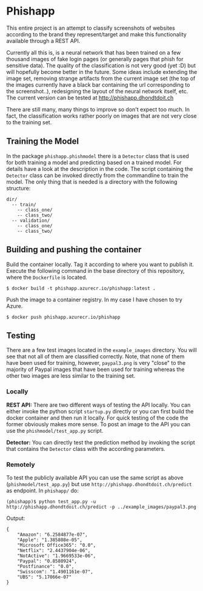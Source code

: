 # Phishapp

This entire project is an attempt to classify screenshots of websites according to the brand they
represent/target and make this functionality available through a REST API. 

Currently all this is, is a neural network that has been trained on a few thousand
images of fake login pages (or generally pages that phish for sensitive data). The quality of the
classification is not very good (yet :D) but will hopefully become better in the future. Some ideas
include extending the image set, removing strange artifacts from the current image set (the top of
the images currently have a black bar containing the url corresponding to the screenshot..),
redesigning the layout of the neural network itself, etc. The current version can be tested at
http://phishapp.dhondtdoit.ch 

There are still many, many things to improve so don't expect too much. In fact, the classification
works rather poorly on images that are not very close to the training set.

## Training the Model

In the package `phishapp.phishmodel` there is a `Detector` class that is used for both training
a model and predicting based on a trained model. For details have a look at the description in
the code. The script containing the `Detector` class can be invoked directly from the commandline
to train the model. The only thing that is needed is a directory with the following structure:
```
dir/
  -- train/
    -- class_one/
    -- class_two/
  -- validation/
    -- class_one/
    -- class_two/
```


## Building and pushing the container
Build the container locally. Tag it according to where you want to publish it. Execute
the following command in the base directory of this repository, where the `Dockerfile` is
located.
```
$ docker build -t phishapp.azurecr.io/phishapp:latest .
```
Push the image to a container registry. In my case I have chosen to try Azure.
```
$ docker push phishapp.azurecr.io/phishapp
```

## Testing
There are a few test images located in the `example_images` directory. You will see that not all
of them are classified correctly. Note, that none of them have been used for training, however, 
`paypal3.png` is very "close" to the majority of Paypal images that have been used for training
whereas the other two images are less similar to the training set.
### Locally
**REST API:**
There are two different ways of testing the API locally. You can either invoke the python script
`startup.py` directly or you can first build the docker container and then run it locally. For
quick testing of the code the former obviously makes more sense. To post an image to the API
you can use the `phishmodel/test_app.py` script.

**Detector:**
You can directly test the prediction method by invoking the script that contains the `Detector`
class with the according parameters.

### Remotely
To test the publicly available API you can use the same script as above (`phishmodel/test_app.py`)
but use `http://phishapp.dhondtdoit.ch/predict` as endpoint. In `phishapp/` do:
```
(phishapp)$ python test_app.py -u http://phishapp.dhondtdoit.ch/predict -p ../example_images/paypal3.png
```
Output:
```
{
    "Amazon": "6.2584877e-07",
    "Apple": "1.385808e-05",
    "Microsoft Office365": "0.0",
    "Netflix": "2.4437904e-06",
    "NotActive": "1.9669533e-06",
    "Paypal": "0.8580924",
    "Postfinance": "0.0",
    "Swisscom": "1.4901161e-07",
    "UBS": "5.17066e-07"
}
```

